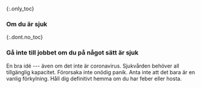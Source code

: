 {:.only_toc} 
 ### Om du är sjuk 

 {:.dont.no_toc} 
 ### Gå inte till jobbet om du på något sätt är sjuk 

En bra idé --- även om det inte är coronavirus. Sjukvården behöver all tillgänglig kapacitet. Förorsaka inte onödig panik. Anta inte att det bara är en vanlig förkylning. Håll dig definitivt hemma om du har feber eller hosta.
